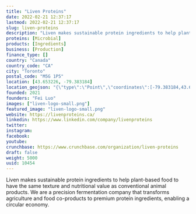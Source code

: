 ```yaml
---
title: "Liven Proteins"
date: 2022-02-21 12:37:17
lastmod: 2022-02-21 12:37:17
slug: liven-proteins
description: "Liven makes sustainable protein ingredients to help plant-based food to have the same texture and nutritional value as conventional animal products. We are a precision fermentation company that transforms agriculture and food co-products to premium protein ingredients, enabling a circular economy."
proteins: [Microbial]
products: [Ingredients]
business: [Production]
finance_type: []
country: "Canada"
country_code: "CA"
city: "Toronto"
postal_code: "M5G 1P5"
location: [43.653226, -79.383184]
location_geojson: "{\"type\":\"Point\",\"coordinates\":[-79.383184,43.653226]}"
founded: 2021
founders: "Fei Luo"
images: ["liven-logo-small.png"]
featured_image: "liven-logo-small.png"
website: https://livenproteins.ca/
linkedin: https://www.linkedin.com/company/livenproteins
twitter: 
instagram: 
facebook: 
youtube: 
crunchbase: https://www.crunchbase.com/organization/liven-proteins
draft: false
weight: 5000
uuid: 10454
---
```

Liven makes sustainable protein ingredients to help plant-based food to have the same texture and nutritional value as conventional animal products. We are a precision fermentation company that transforms agriculture and food co-products to premium protein ingredients, enabling a circular economy.
